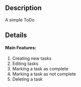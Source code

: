 ## Description
A simple ToDo
## Details
#### Main Features:
1. Creating new tasks
2. Editing tasks
3. Marking a task as complete
4. Marking a task as not complete
5. Deleting a task
